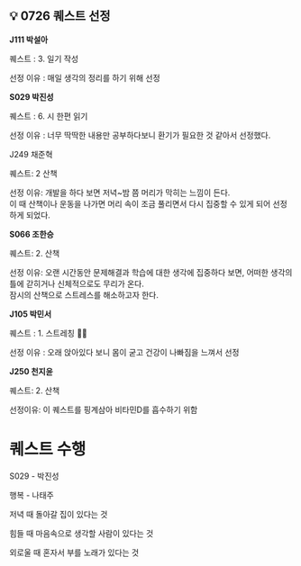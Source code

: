 ## 💡 0726 퀘스트 선정

**J111 박설아**

퀘스트 : 3. 일기 작성

선정 이유 : 매일 생각의 정리를 하기 위해 선정

**S029 박진성**

퀘스트 : 6. 시 한편 읽기

선정 이유 :  너무 딱딱한 내용만 공부하다보니 환기가 필요한 것 같아서 선정했다.

J249 채준혁

퀘스트: 2 산책

선정 이유: 개발을 하다 보면 저녁~밤 쯤 머리가 막히는 느낌이 든다.   
이 때 산책이나 운동을 나가면 머리 속이 조금 풀리면서 다시 집중할 수 있게 되어 선정하게 되었다.

**S066 조한승**

퀘스트: 2. 산책

선정 이유: 오랜 시간동안 문제해결과 학습에 대한 생각에 집중하다 보면, 어떠한 생각의 틀에 갇히거나 신체적으로도 무리가 온다.  
잠시의 산책으로 스트레스를 해소하고자 한다.  

**J105 박민서**

퀘스트 : 1. 스트레칭 **🏋️‍♂️**

선정 이유 : 오래 앉아있다 보니 몸이 굳고 건강이 나빠짐을 느껴서 선정

**J250 천지윤**

퀘스트: 2. 산책

선정이유: 이 퀘스트를 핑계삼아 비타민D를 흡수하기 위함

# 퀘스트 수행
S029 - 박진성

행복 - 나태주

저녁 때
돌아갈 집이 있다는 것

힘들 때
마음속으로 생각할 사람이 있다는 것

외로울 때
혼자서 부를 노래가 있다는 것
